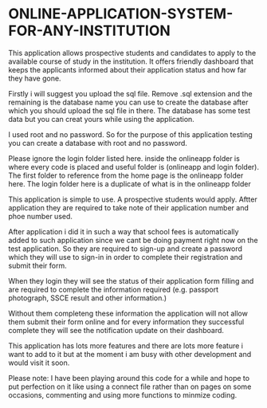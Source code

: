 # ONLINE-APPLICATION-SYSTEM-FOR-ANY-INSTITUTION
This application allows prospective students and candidates to apply to the available course of study in the institution. It offers friendly dashboard that keeps the applicants informed about their application status and how far they have gone.

Firstly i will suggest you upload the sql file. Remove .sql extension and the remaining is the database name you can use to create the database after which you should upload the sql file in there. The database has some test data but you can creat yours while using the application.

I used root and no password. So for the purpose of this application testing you can create a database with root and no password.

Please ignore the login folder listed here. inside the onlineapp folder is where every code is placed and useful folder is (onlineapp and login folder). The first folder to reference from the home page is the onlineapp folder here. The login folder here is a duplicate of what is in the onlineapp folder

This application is simple to use. A prospective students would apply. Aftter application they are required to take note of their application number and phoe number used.

After application i did it in such a way that school fees is automatically added to such application since we cant be doing payment right now on the test application. So they are required to sign-up and create a password which they will use to sign-in in order to complete their registration and submit their form.

When they login they will see the status of their application form filling and are required to complete the information required (e.g. passport photograph, SSCE result and other information.)

Without them completeng these information the application will not allow them submit their form online and for every information they successful complete they will see the notification update on their dashboard.

This application has lots more features and there are lots more feature i want to add to it but at the moment i am busy with other development and would visit it soon.

Please note: I have been playing around this code for a while and hope to put perfection on it like using a connect file rather than on pages on some occasions, commenting and using more functions to minmize coding.
